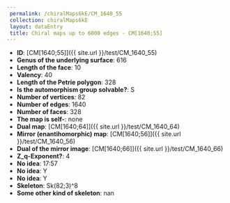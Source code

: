 ```yaml
--- 
 permalink: /chiralMaps6kE/CM_1640_55 
 collection: chiralMaps6kE
 layout: dataEntry
 title: Chiral maps up to 6000 edges - CM[1640;55]
---
```


- **ID**: [CM[1640;55]]({{ site.url }}/test/CM_1640_55)
- **Genus of the underlying surface**: 616
- **Length of the face**: 10
- **Valency**: 40
- **Length of the Petrie polygon**: 328
- **Is the automorphism group solvable?**: S
- **Number of vertices**: 82
- **Number of edges**: 1640
- **Number of faces**: 328
- **The map is self-**: none
- **Dual map**: [CM[1640;64]]({{ site.url }}/test/CM_1640_64)
- **Mirror (enantihomorphic) map**: [CM[1640;56]]({{ site.url }}/test/CM_1640_56)
- **Dual of the mirror image**: [CM[1640;66]]({{ site.url }}/test/CM_1640_66)
- **Z_q-Exponent?**: 4
- **No idea**:  17:57
- **No idea**: Y
- **No idea**: Y
- **Skeleton**: Sk(82;3)^8
- **Some other kind of skeleton**: nan
